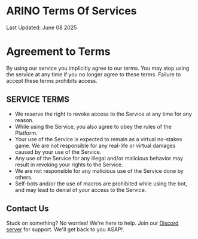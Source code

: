 # ARINO Terms Of Services
Last Updated: June 08 2025

# Agreement to Terms
By using our service you implicitly agree to our terms. You may stop using the service at any time if you no longer agree to these terms. Failure to accept these terms prohibits access.

## SERVICE TERMS
 - We reserve the right to revoke access to the Service at any time for any reason.
 - While using the Service, you also agree to obey the rules of the Platform.
 - Your use of the Service is expected to remain as a virtual no-stakes game. We are not responsible for any real-life or virtual damages caused by your use of the Service.
 - Any use of the Service for any illegal and/or malicious behavior may result in revoking your rights to the Service.
 - We are not responsible for any malicious use of the Service done by others.
 - Self-bots and/or the use of macros are prohibited while using the bot, and may lead to denial of your access to the Service.
## Contact Us
Stuck on something? No worries! We're here to help. Join our [Discord server](https://dsc.gg/arino-hq) for support. We'll get back to you ASAP!.
